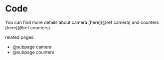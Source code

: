 # Code
You can find more details about camera [here](@ref camera) and counters [here](@ref counters).

related pages:
- @subpage camera 
- @subpage counters